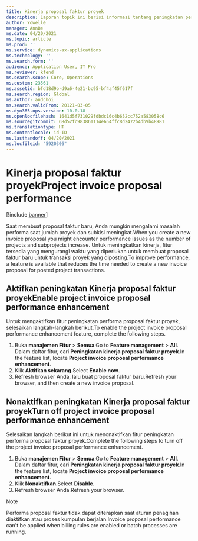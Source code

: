 ```yaml
---
title: Kinerja proposal faktur proyek
description: Laporan topik ini berisi informasi tentang peningkatan performa pada proposal faktur proyek.
author: Yowelle
manager: AnnBe
ms.date: 04/20/2021
ms.topic: article
ms.prod: ''
ms.service: dynamics-ax-applications
ms.technology: ''
ms.search.form: ''
audience: Application User, IT Pro
ms.reviewer: kfend
ms.search.scope: Core, Operations
ms.custom: 23561
ms.assetid: bfd18d9b-d9a6-4e21-bc95-bf4af45f617f
ms.search.region: Global
ms.author: andchoi
ms.search.validFrom: 20121-03-05
ms.dyn365.ops.version: 10.0.18
ms.openlocfilehash: 1641d5f731029fdbdc16c4b652cc752a583058c6
ms.sourcegitcommit: 68d52fc983861114e654ffc8d2472b4db9b48981
ms.translationtype: HT
ms.contentlocale: id-ID
ms.lasthandoff: 04/20/2021
ms.locfileid: "5920306"
---
```

# <a name="project-invoice-proposal-performance"></a><span data-ttu-id="2bb6f-103">Kinerja proposal faktur proyek</span><span class="sxs-lookup"><span data-stu-id="2bb6f-103">Project invoice proposal performance</span></span>

[!include [banner](../includes/banner.md)]

<span data-ttu-id="2bb6f-104">Saat membuat proposal faktur baru, Anda mungkin mengalami masalah performa saat jumlah proyek dan subkisi meningkat.</span><span class="sxs-lookup"><span data-stu-id="2bb6f-104">When you create a new invoice proposal you might encounter performance issues as the number of projects and subprojects increase.</span></span> <span data-ttu-id="2bb6f-105">Untuk meningkatkan kinerja, fitur tersedia yang mengurangi waktu yang diperlukan untuk membuat proposal faktur baru untuk transaksi proyek yang diposting.</span><span class="sxs-lookup"><span data-stu-id="2bb6f-105">To improve performance, a feature is available that reduces the time needed to create a new invoice proposal for posted project transactions.</span></span>

## <a name="enable-project-invoice-proposal-performance-enhancement"></a><span data-ttu-id="2bb6f-106">Aktifkan peningkatan Kinerja proposal faktur proyek</span><span class="sxs-lookup"><span data-stu-id="2bb6f-106">Enable project invoice proposal performance enhancement</span></span>
<span data-ttu-id="2bb6f-107">Untuk mengaktifkan fitur peningkatan performa proposal faktur proyek, selesaikan langkah-langkah berikut.</span><span class="sxs-lookup"><span data-stu-id="2bb6f-107">To enable the project invoice proposal performance enhancement feature, complete the following steps.</span></span>

1.  <span data-ttu-id="2bb6f-108">Buka **manajemen Fitur** > **Semua**.</span><span class="sxs-lookup"><span data-stu-id="2bb6f-108">Go to **Feature management** > **All**.</span></span> <span data-ttu-id="2bb6f-109">Dalam daftar fitur, cari **Peningkatan kinerja proposal faktur proyek**.</span><span class="sxs-lookup"><span data-stu-id="2bb6f-109">In the feature list, locate **Project invoice proposal performance enhancement**.</span></span>
2.  <span data-ttu-id="2bb6f-110">Klik **Aktifkan sekarang**.</span><span class="sxs-lookup"><span data-stu-id="2bb6f-110">Select **Enable now**.</span></span>
3.  <span data-ttu-id="2bb6f-111">Refresh browser Anda, lalu buat proposal faktur baru.</span><span class="sxs-lookup"><span data-stu-id="2bb6f-111">Refresh your browser, and then create a new invoice proposal.</span></span>

## <a name="turn-off-project-invoice-proposal-performance-enhancement"></a><span data-ttu-id="2bb6f-112">Nonaktifkan peningkatan Kinerja proposal faktur proyek</span><span class="sxs-lookup"><span data-stu-id="2bb6f-112">Turn off project invoice proposal performance enhancement</span></span>
<span data-ttu-id="2bb6f-113">Selesaikan langkah berikut ini untuk menonaktifkan fitur peningkatan performa proposal faktur proyek.</span><span class="sxs-lookup"><span data-stu-id="2bb6f-113">Complete the following steps to turn off the project invoice proposal performance enhancement.</span></span>

1.  <span data-ttu-id="2bb6f-114">Buka **manajemen Fitur** > **Semua**.</span><span class="sxs-lookup"><span data-stu-id="2bb6f-114">Go to **Feature management** > **All**.</span></span> <span data-ttu-id="2bb6f-115">Dalam daftar fitur, cari **Peningkatan kinerja proposal faktur proyek**.</span><span class="sxs-lookup"><span data-stu-id="2bb6f-115">In the feature list, locate **Project invoice proposal performance enhancement**.</span></span>
2.  <span data-ttu-id="2bb6f-116">Klik **Nonaktifkan**.</span><span class="sxs-lookup"><span data-stu-id="2bb6f-116">Select **Disable**.</span></span>
3.  <span data-ttu-id="2bb6f-117">Refresh browser Anda.</span><span class="sxs-lookup"><span data-stu-id="2bb6f-117">Refresh your browser.</span></span>

> [!NOTE]
> <span data-ttu-id="2bb6f-118">Performa proposal faktur tidak dapat diterapkan saat aturan penagihan diaktifkan atau proses kumpulan berjalan.</span><span class="sxs-lookup"><span data-stu-id="2bb6f-118">Invoice proposal performance can't be applied when billing rules are enabled or batch processes are running.</span></span>
